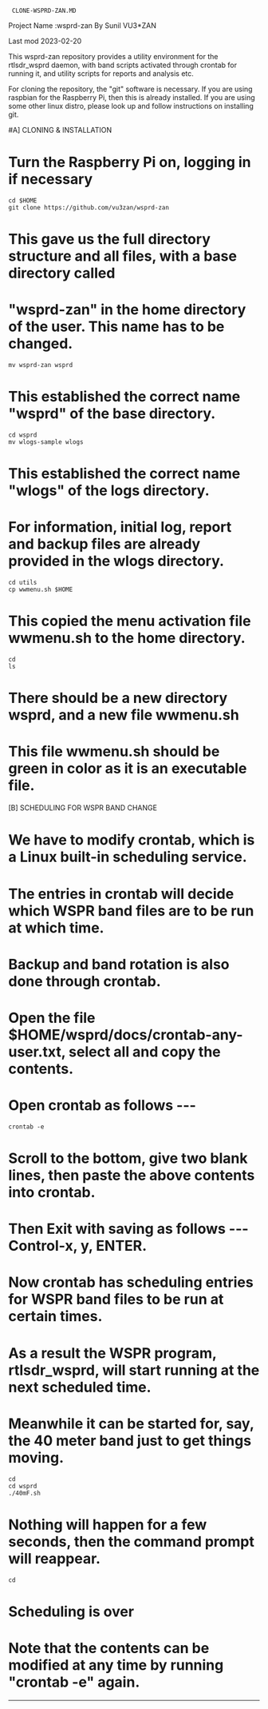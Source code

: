      CLONE-WSPRD-ZAN.MD
 Project Name :wsprd-zan
 By Sunil VU3*ZAN
 
Last mod 2023-02-20 

This wsprd-zan repository provides a utility environment 
for the rtlsdr_wsprd daemon, with band scripts activated 
through crontab for running it, and utility scripts 
for reports and analysis etc.

For cloning the repository, the "git" software is necessary.
If you are using raspbian for the Raspberry Pi, then this is already installed.
If you are using some other linux distro, please look up and follow instructions on installing git.

#A]
CLONING & INSTALLATION

# Turn the Raspberry Pi on, logging in if necessary
	cd $HOME
	git clone https://github.com/vu3zan/wsprd-zan
# This gave us the full directory structure and all files, with a base directory called
# "wsprd-zan" in the home directory of the user. This name has to be changed.
	mv wsprd-zan wsprd
# This established the correct name "wsprd" of the base directory.
	cd wsprd
	mv wlogs-sample wlogs
# This established the correct name "wlogs" of the logs directory.
# For information, initial log, report and backup files are already provided in the wlogs directory.
	cd utils
	cp wwmenu.sh $HOME
# This copied the menu activation file wwmenu.sh to the home directory.
	cd
	ls
# There should be a new directory wsprd, and a new file wwmenu.sh
# This file wwmenu.sh should be green in color as it is an executable file.


[B]
SCHEDULING FOR WSPR BAND CHANGE

# We have to modify crontab, which is a Linux built-in scheduling service.
# The entries in crontab will decide which WSPR band files are to be run at which time.
# Backup and band rotation is also done through crontab.

# Open the file $HOME/wsprd/docs/crontab-any-user.txt, select all and copy the contents.
# Open crontab as follows --- 
	crontab -e
# Scroll to the bottom, give two blank lines, then paste the above contents into crontab.
# Then Exit with saving as follows --- Control-x, y, ENTER.
# Now crontab has scheduling entries for WSPR band files to be run at certain times.

# As a result the WSPR program, rtlsdr_wsprd, will start running at the next scheduled time.
# Meanwhile it can be started for, say, the 40 meter band just to get things moving.
	cd
	cd wsprd
	./40mF.sh
# Nothing will happen for a few seconds, then the command prompt will reappear.
	cd
# Scheduling is over
# Note that the contents can be modified at any time by running "crontab -e" again.

--------------------------------------------
